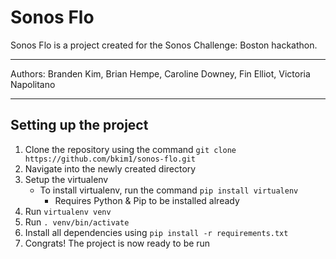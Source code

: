 # Sonos Flo

Sonos Flo is a project created for the Sonos Challenge: Boston hackathon.

---

Authors: Branden Kim, Brian Hempe, Caroline Downey, Fin Elliot, Victoria Napolitano

---


## Setting up the project

1. Clone the repository using the command `git clone https://github.com/bkim1/sonos-flo.git`
2. Navigate into the newly created directory
3. Setup the virtualenv
    * To install virtualenv, run the command `pip install virtualenv`
        * Requires Python & Pip to be installed already
4. Run `virtualenv venv`
5. Run `. venv/bin/activate`
6. Install all dependencies using `pip install -r requirements.txt`
7. Congrats! The project is now ready to be run

